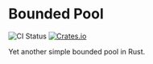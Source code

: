 # Bounded Pool
![CI Status][ci-badge] [![Crates.io][crate-badge]][crate-link]

[ci-badge]: https://github.com/ihciah/bounded-pool/workflows/ci/badge.svg
[crate-badge]: https://img.shields.io/crates/v/bounded-pool.svg
[crate-link]: https://crates.io/crates/bounded-pool

Yet another simple bounded pool in Rust.
